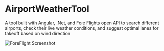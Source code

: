 # AirportWeatherTool
A tool built with Angular, .Net, and Fore Flights open API to search different airports, check their live weather conditions, and suggest optimal lanes for takeoff based on wind direction

![ForeFlight Screenshot](https://github.com/LTDakin/AirportWeatherTool/assets/54085254/639dc787-ab1b-4e48-a403-916418c27ed9)

